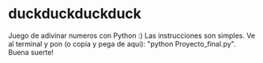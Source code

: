 # duckduckduckduck
Juego de adivinar numeros con Python :)
Las instrucciones son simples. Ve al terminal y pon (o copia y pega de aqui): "python Proyecto_final.py". Buena suerte!
